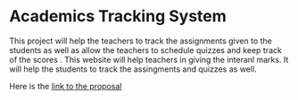 # Academics Tracking System

 This project will help the teachers to track the assignments given to the students as well as allow the teachers to schedule quizzes and keep track of the scores . This website will help teachers in giving the interanl marks. It will help the students to track the assingments and quizzes as well.
 
 Here is the [link to the proposal](https://drive.google.com/open?id=1NRWiFczUXE2vCr9tTNLbXODTWMkmlIdN)
